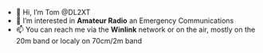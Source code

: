 - 👋 Hi, I’m Tom @DL2XT
- 👀 I’m interested in **Amateur Radio** an Emergency Communications
- 📫 You can reach me via the **Winlink** network or on the air, mostly on the 20m band or localy on 70cm/2m band

<!---
DL2XT/DL2XT is a ✨ special ✨ repository because its `README.md` (this file) appears on your GitHub profile.
You can click the Preview link to take a look at your changes.
--->
